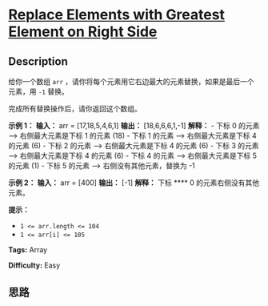 # [Replace Elements with Greatest Element on Right Side][title]

## Description

给你一个数组 `arr` ，请你将每个元素用它右边最大的元素替换，如果是最后一个元素，用 `-1` 替换。

完成所有替换操作后，请你返回这个数组。

**示例 1：**
            **输入：** arr = [17,18,5,4,6,1]    **输出：** [18,6,6,6,1,-1]    **解释：**    - 下标 0 的元素 --> 右侧最大元素是下标 1 的元素 (18)    - 下标 1 的元素 --> 右侧最大元素是下标 4 的元素 (6)    - 下标 2 的元素 --> 右侧最大元素是下标 4 的元素 (6)    - 下标 3 的元素 --> 右侧最大元素是下标 4 的元素 (6)    - 下标 4 的元素 --> 右侧最大元素是下标 5 的元素 (1)    - 下标 5 的元素 --> 右侧没有其他元素，替换为 -1    

**示例 2：**
            **输入：** arr = [400]    **输出：** [-1]    **解释：** 下标 **** 0 的元素右侧没有其他元素。    

**提示：**

  * `1 <= arr.length <= 104`
  * `1 <= arr[i] <= 105`


**Tags:** Array

**Difficulty:** Easy

## 思路

[title]: https://leetcode-cn.com/problems/replace-elements-with-greatest-element-on-right-side
